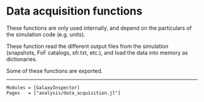 # Data acquisition functions

These functions are only used internally, and depend on the particulars of the simulation code (e.g. units).

These function read the different output files from the simulation (snapshots, FoF catalogs, sfr.txt, etc.), and load the data into memory as dictionaries.

Some of these functions are exported.

---

```@autodocs
Modules = [GalaxyInspector]
Pages   = ["analysis/data_acquisition.jl"]
```
